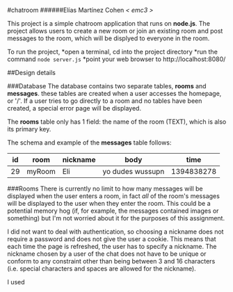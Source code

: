 #chatroom
######Elías Martínez Cohen _< emc3 >_

This project is a simple chatroom application that runs on **node.js**. The project allows users to create a new room or join an existing room and post messages to the room, which will be displyed to everyone in the room.

To run the project,
*open a terminal, cd into the project directory 
*run the command ```node server.js```
*point your web browser to http://localhost:8080/

##Design details

###Database
The database contains two separate tables, **rooms** and **messages**. these tables are created when a user accesses the homepage, or '/'. If a user tries to go directly to a room and no tables have been created, a special error page will be displayed.

The **rooms** table only has 1 field: the name of the room (TEXT), which is also its primary key.

The schema and example of the **messages** table follows:

id | room | nickname | body | time
-- | ---- | -------- | ---- | ----
29 | myRoom | Eli | yo dudes wussupn | 1394838278




###Rooms
There is currently no limit to how many messages will be displayed when the user enters a room, in fact *all* of the room's messages will be displayed to the user when they enter the room. This could be a potential memory hog (if, for example, the messages contained images or something) but I'm not worried about it for the purposes of this assignment.

I did not want to deal with authentication, so choosing a nickname does not require a password and does not give the user a cookie. This means that each time the page is refreshed, the user has to specify a nickname. The nickname chosen by a user of the chat does not have to be unique or conform to any constraint other than being between 3 and 16 characters (i.e. special characters and spaces are allowed for the nickname).

I used
